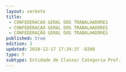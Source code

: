 ```yaml
---
layout: verbete
title:
 - CONFEDERACAO GERAL DOS TRABALHADORES
 - CONFEDERACAO GERAL DOS TRABALHADORES
 - CONFEDERAÇÃO GERAL DOS TRABALHADORES
published: true
edition: 1  
updated: 2010-12-17 17:24:37 -0200
type: T
subtype: Entidade de Classe/ Categoria Prof.
---
```


